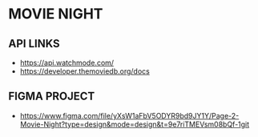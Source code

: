 # MOVIE NIGHT

## API LINKS
* https://api.watchmode.com/
* https://developer.themoviedb.org/docs

## FIGMA PROJECT
* https://www.figma.com/file/yXsW1aFbV5ODYR9bd9JY1Y/Page-2-Movie-Night?type=design&mode=design&t=9e7riTMEVsm08bQf-1git 